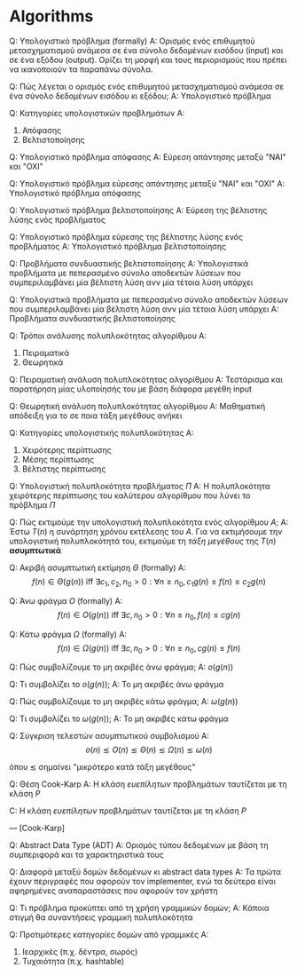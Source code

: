 # Algorithms

Q: Υπολογιστικό πρόβλημα (formally)
A: Ορισμός ενός επιθυμητού μετασχηματισμού ανάμεσα σε ένα σύνολο δεδομένων εισόδου (input) και σε ένα εξόδου (output). Ορίζει τη μορφή και τους περιορισμούς που πρέπει να ικανοποιούν τα παραπάνω σύνολα.

Q: Πώς λέγεται ο ορισμός ενός επιθυμητού μετασχηματισμού ανάμεσα σε ένα σύνολο δεδομένων εισόδου κι εξόδου;
A: Υπολογιστικό πρόβλημα

Q: Κατηγορίες υπολογιστικών προβλημάτων
A:

1. Απόφασης
2. Βελτιστοποίησης

Q: Υπολογιστικό πρόβλημα απόφασης
A: Εύρεση απάντησης μεταξύ "ΝΑΙ" και "ΟΧΙ"

Q: Υπολογιστικό πρόβλημα εύρεσης απάντησης μεταξύ "ΝΑΙ" και "ΟΧΙ"
A: Υπολογιστικό πρόβλημα απόφασης

Q: Υπολογιστικό πρόβλημα βελτιστοποίησης
A: Εύρεση της βέλτιστης λύσης ενός προβλήματος

Q: Υπολογιστικό πρόβλημα εύρεσης της βέλτιστης λύσης ενός προβλήματος
A: Υπολογιστικό πρόβλημα βελτιστοποίησης

Q: Προβλήματα συνδυαστικής βελτιστοποίησης
A: Υπολογιστικά προβλήματα με πεπερασμένο σύνολο αποδεκτών λύσεων που συμπεριλαμβάνει μία βέλτιστη λύση ανν μία τέτοια λύση υπάρχει

Q: Υπολογιστικά προβλήματα με πεπερασμένο σύνολο αποδεκτών λύσεων που συμπεριλαμβάνει μία βέλτιστη λύση ανν μία τέτοια λύση υπάρχει
A: Προβλήματα συνδυαστικής βελτιστοποίησης

Q: Τρόποι ανάλυσης πολυπλοκότητας αλγορίθμου
A: 
1. Πειραματικά
2. Θεωρητικά

Q: Πειραματική ανάλυση πολυπλοκότητας αλγορίθμου
A: Τεστάρισμα και παρατήρηση μίας υλοποίησής του με βάση διάφορα μεγέθη input

Q: Θεωρητική ανάλυση πολυπλοκότητας αλγορίθμου
A: Μαθηματική απόδειξη για το σε ποια τάξη μεγέθους ανήκει

Q: Κατηγορίες υπολογιστικής πολυπλοκότητας
A: 
1. Χειρότερης περίπτωσης
2. Μέσης περίπτωσης
3. Βέλτιστης περίπτωσης

Q: Υπολογιστική πολυπλοκότητα προβλήματος $\Pi$
A: Η πολυπλοκότητα χειρότερης περίπτωσης του καλύτερου αλγορίθμου που λύνει το πρόβλημα $\Pi$

Q: Πώς εκτιμούμε την υπολογιστική πολυπλοκότητα ενός αλγορίθμου $A$;
A: Έστω $T(n)$ η συνάρτηση χρόνου εκτέλεσης του $A$. Για να εκτιμήσουμε την υπολογιστική πολυπλοκότητά του, εκτιμούμε τη *τάξη μεγέθους* της $T(n)$ **ασυμπτωτικά**

Q: Ακριβή ασυμπτωτική εκτίμηση $\Theta$ (formally)
A: $$f(n) \in \Theta(g(n)) \text{ iff } \exists c_1,c_2,n_0 > 0 : \forall n \geq n_0, c_1g(n) \leq f(n) \leq c_2g(n)$$

Q: Άνω φράγμα $O$ (formally)
A: $$f(n) \in O(g(n)) \text{ iff } \exists c,n_0 > 0 : \forall n \geq n_0, f(n) \leq cg(n)$$

Q: Κάτω φράγμα $\Omega$ (formally)
A: $$f(n) \in \Omega(g(n)) \text{ iff } \exists c,n_0 > 0 : \forall n \geq n_0, cg(n) \leq f(n)$$

Q: Πώς συμβολίζουμε το μη ακριβές άνω φράγμα;
A: $o(g(n))$

Q: Τι συμβολίζει το $o(g(n))$;
A: Το μη ακριβές άνω φράγμα

Q: Πώς συμβολίζουμε το μη ακριβές κάτω φράγμα;
A: $\omega(g(n))$

Q: Τι συμβολίζει το $\omega(g(n))$;
A: Το μη ακριβές κάτω φράγμα

Q: Σύγκριση τελεστών ασυμπτωτικού συμβολισμού
A: $$o(n) \lesssim O(n) \lesssim \Theta(n) \lesssim \Omega(n) \lesssim \omega(n)$$

όπου $\lesssim$ σημαίνει "μικρότερο κατά τάξη μεγέθους"

Q: Θέση Cook-Karp
A: Η κλάση *ευεπίλητων* προβλημάτων ταυτίζεται με τη κλάση $P$

C: Η κλάση *ευεπίλητων* προβλημάτων ταυτίζεται με τη κλάση $P$

— [Cook-Karp]

Q: Abstract Data Type (ADT)
A: Ορισμός τύπου δεδομένων με βάση τη συμπεριφορά και τα χαρακτηριστικά τους

Q: Διαφορά μεταξύ δομών δεδομένων κι abstract data types
A: Τα πρώτα έχουν περιγραφές που αφορούν τον implementer, ενώ τα δεύτερα είναι αφηρημένες αναπαραστάσεις που αφορούν τον χρήστη

Q: Τι πρόβλημα προκύπτει από τη χρήση γραμμικών δομών;
A: Κάποια στιγμή θα συναντήσεις γραμμική πολυπλοκότητα

Q: Προτιμότερες κατηγορίες δομών από γραμμικές
A: 
1. Ιεαρχικές (π.χ. δέντρα, σωρός)
2. Τυχαιότητα (π.χ. hashtable)
